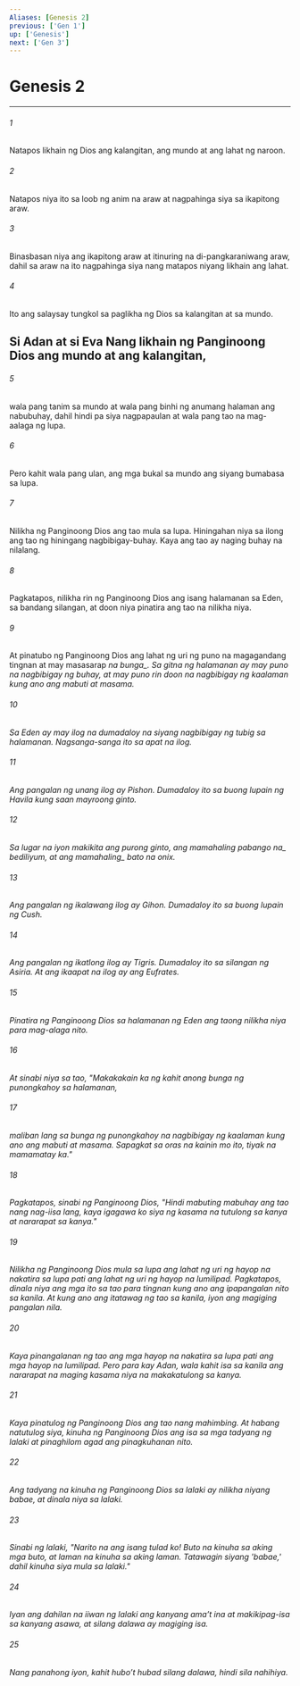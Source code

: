 ```yaml
---
Aliases: [Genesis 2]
previous: ['Gen 1']
up: ['Genesis']
next: ['Gen 3']
---
```

# Genesis 2

***






















###### 1 










Natapos likhain ng Dios ang kalangitan, ang mundo at ang lahat ng naroon. 





















###### 2 










Natapos niya ito sa loob ng anim na araw at nagpahinga siya sa ikapitong araw. 





















###### 3 










Binasbasan niya ang ikapitong araw at itinuring na di-pangkaraniwang araw, dahil sa araw na ito nagpahinga siya nang matapos niyang likhain ang lahat. 





















###### 4 










Ito ang salaysay tungkol sa paglikha ng Dios sa kalangitan at sa mundo.

## Si Adan at si Eva Nang likhain ng Panginoong Dios ang mundo at ang kalangitan, 





















###### 5 










wala pang tanim sa mundo at wala pang binhi ng anumang halaman ang nabubuhay, dahil hindi pa siya nagpapaulan at wala pang tao na mag-aalaga ng lupa. 





















###### 6 










Pero kahit wala pang ulan, ang mga bukal sa mundo ang siyang bumabasa sa lupa. 





















###### 7 










Nilikha ng Panginoong Dios ang tao mula sa lupa. Hiningahan niya sa ilong ang tao ng hiningang nagbibigay-buhay. Kaya ang tao ay naging buhay na nilalang. 





















###### 8 










Pagkatapos, nilikha rin ng Panginoong Dios ang isang halamanan sa Eden, sa bandang silangan, at doon niya pinatira ang tao na nilikha niya. 





















###### 9 










At pinatubo ng Panginoong Dios ang lahat ng uri ng puno na magagandang tingnan at may masasarap <i class="trans-change">na bunga_. Sa gitna ng halamanan ay may puno na nagbibigay ng buhay, at may puno rin doon na nagbibigay ng kaalaman kung ano ang mabuti at masama. 





















###### 10 










Sa Eden ay may ilog na dumadaloy na siyang nagbibigay ng tubig sa halamanan. Nagsanga-sanga ito sa apat na ilog. 





















###### 11 










Ang pangalan ng unang ilog ay Pishon. Dumadaloy ito sa buong lupain ng Havila kung saan mayroong ginto. 





















###### 12 










Sa lugar na iyon makikita ang purong ginto, ang <i class="trans-change">mamahaling pabango na_ bediliyum, at ang <i class="trans-change">mamahaling_ bato na onix. 





















###### 13 










Ang pangalan ng ikalawang ilog ay Gihon. Dumadaloy ito sa buong lupain ng Cush. 





















###### 14 










Ang pangalan ng ikatlong ilog ay Tigris. Dumadaloy ito sa silangan ng Asiria. At ang ikaapat na ilog ay ang Eufrates. 





















###### 15 










Pinatira ng Panginoong Dios sa halamanan ng Eden ang taong nilikha niya para mag-alaga nito. 





















###### 16 










At sinabi niya sa tao, "Makakakain ka ng kahit anong bunga ng punongkahoy sa halamanan, 





















###### 17 










maliban lang sa bunga ng punongkahoy na nagbibigay ng kaalaman kung ano ang mabuti at masama. Sapagkat sa oras na kainin mo ito, tiyak na mamamatay ka." 





















###### 18 










Pagkatapos, sinabi ng Panginoong Dios, "Hindi mabuting mabuhay ang tao nang nag-iisa lang, kaya igagawa ko siya ng kasama na tutulong sa kanya at nararapat sa kanya." 





















###### 19 










Nilikha ng Panginoong Dios mula sa lupa ang lahat ng uri ng hayop na nakatira sa lupa pati ang lahat ng uri ng hayop na lumilipad. Pagkatapos, dinala niya ang mga ito sa tao para tingnan kung ano ang ipapangalan nito sa kanila. At kung ano ang itatawag ng tao sa kanila, iyon ang magiging pangalan nila. 





















###### 20 










Kaya pinangalanan ng tao ang mga hayop na nakatira sa lupa pati ang mga hayop na lumilipad. Pero para kay Adan, wala kahit isa sa kanila ang nararapat na maging kasama niya na makakatulong sa kanya. 





















###### 21 










Kaya pinatulog ng Panginoong Dios ang tao nang mahimbing. At habang natutulog siya, kinuha ng Panginoong Dios ang isa sa mga tadyang ng lalaki at pinaghilom agad ang pinagkuhanan nito. 





















###### 22 










Ang tadyang na kinuha ng Panginoong Dios sa lalaki ay nilikha niyang babae, at dinala niya sa lalaki. 





















###### 23 










Sinabi ng lalaki, "Narito na ang isang tulad ko! Buto na kinuha sa aking mga buto, at laman na kinuha sa aking laman. Tatawagin siyang 'babae,' dahil kinuha siya mula sa lalaki." 





















###### 24 










Iyan ang dahilan na iiwan ng lalaki ang kanyang amaʼt ina at makikipag-isa sa kanyang asawa, at silang dalawa ay magiging isa. 





















###### 25 










Nang panahong iyon, kahit huboʼt hubad silang dalawa, hindi sila nahihiya.
